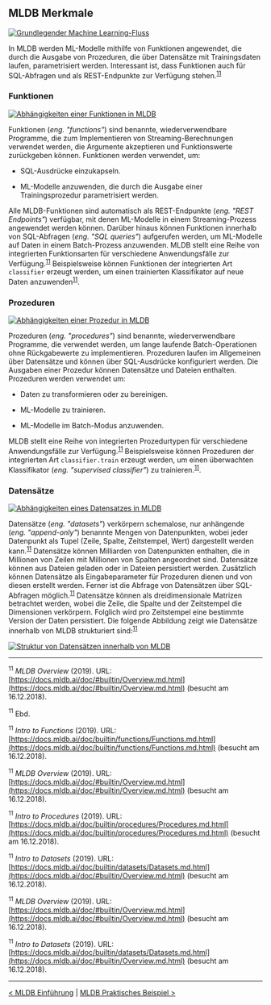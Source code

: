 ## MLDB Merkmale

[![Grundlegender Machine Learning-Fluss](./statics/11_mldb/BasicMLFlow.png)](https://docs.mldb.ai/doc/builtin/img/BasicMLFlow.svg)

In MLDB werden ML-Modelle mithilfe von Funktionen angewendet, die durch die Ausgabe von Prozeduren, die über Datensätze mit Trainingsdaten laufen, parametrisiert werden. Interessant ist, dass Funktionen auch für SQL-Abfragen und als REST-Endpunkte zur Verfügung stehen.<sup>[11](#11)</sup>

### Funktionen

[![Abhängigkeiten einer Funktionen in MLDB](./statics/11_mldb/Functions.png)](https://docs.mldb.ai/doc/builtin/img/Functions.svg)

Funktionen (_eng. "functions"_) sind benannte, wiederverwendbare Programme, die zum Implementieren von Streaming-Berechnungen verwendet werden, die Argumente akzeptieren und Funktionswerte zurückgeben können. Funktionen werden verwendet, um:

- SQL-Ausdrücke einzukapseln.

- ML-Modelle anzuwenden, die durch die Ausgabe einer Trainingsprozedur parametrisiert werden.

Alle MLDB-Funktionen sind automatisch als REST-Endpunkte (_eng. "REST Endpoints"_) verfügbar, mit denen ML-Modelle in einem Streaming-Prozess angewendet werden können. Darüber hinaus können Funktionen innerhalb von SQL-Abfragen (_eng. "SQL queries"_) aufgerufen werden, um ML-Modelle auf Daten in einem Batch-Prozess anzuwenden. MLDB stellt eine Reihe von integrierten Funktionsarten für verschiedene Anwendungsfälle zur Verfügung.<sup>[11](#11)</sup> Beispielsweise können Funktionen der integrierten Art `classifier` erzeugt werden, um einen trainierten Klassifikator auf neue Daten anzuwenden<sup>[11](#11)</sup>.

### Prozeduren

[![Abhängigkeiten einer Prozedur in MLDB](./statics/11_mldb/Procedures.png)](https://docs.mldb.ai/doc/builtin/img/Procedures.svg)

Prozeduren (_eng. "procedures"_) sind benannte, wiederverwendbare Programme, die verwendet werden, um lange laufende Batch-Operationen ohne Rückgabewerte zu implementieren. Prozeduren laufen im Allgemeinen über Datensätze und können über SQL-Ausdrücke konfiguriert werden. Die Ausgaben einer Prozedur können Datensätze und Dateien enthalten. Prozeduren werden verwendet um:

- Daten zu transformieren oder zu bereinigen.

- ML-Modelle zu trainieren.

- ML-Modelle im Batch-Modus anzuwenden.

MLDB stellt eine Reihe von integrierten Prozedurtypen für verschiedene Anwendungsfälle zur Verfügung.<sup>[11](#11)</sup> Beispielsweise können Prozeduren der integrierten Art `classifier.train` erzeugt werden, um einen überwachten Klassifikator (_eng. "supervised classifier"_) zu trainieren.<sup>[11](#11)</sup>.

### Datensätze

[![Abhängigkeiten eines Datensatzes in MLDB](./statics/11_mldb/Datasets.png)](https://docs.mldb.ai/doc/builtin/img/Datasets.svg)

Datensätze (_eng. "datasets"_) verkörpern schemalose, nur anhängende (_eng. "append-only"_) benannte Mengen von Datenpunkten, wobei jeder Datenpunkt als Tupel (Zeile, Spalte, Zeitstempel, Wert) dargestellt werden kann.<sup>[11](#11)</sup> Datensätze können Milliarden von Datenpunkten enthalten, die in Millionen von Zeilen mit Millionen von Spalten angeordnet sind. Datensätze können aus Dateien geladen oder in Dateien persistiert werden. Zusätzlich können Datensätze als Eingabeparameter für Prozeduren dienen und von diesen erstellt werden. Ferner ist die Abfrage von Datensätzen über SQL-Abfragen möglich.<sup>[11](#11)</sup> Datensätze können als dreidimensionale Matrizen betrachtet werden, wobei die Zeile, die Spalte und der Zeitstempel die Dimensionen verkörpern. Folglich wird pro Zeitstempel eine bestimmte Version der Daten persistiert. Die folgende Abbildung zeigt wie Datensätze innerhalb von MLDB strukturiert sind:<sup>[11](#11)</sup>

[![Struktur von Datensätzen innerhalb von MLDB](./statics/11_mldb/SlicedDataset.png)](https://docs.mldb.ai/doc/builtin/img/SlicedDataset.svg)

---

<a name="11"><sup>11</sup></a> _MLDB Overview_ (2019). URL: [https://docs.mldb.ai/doc/#builtin/Overview.md.html](https://docs.mldb.ai/doc/#builtin/Overview.md.html) (besucht am 16.12.2018).

<a name="11"><sup>11</sup></a> Ebd.

<a name="11"><sup>11</sup></a> _Intro to Functions_ (2019). URL: [https://docs.mldb.ai/doc/builtin/functions/Functions.md.html](https://docs.mldb.ai/doc/builtin/functions/Functions.md.html) (besucht am 16.12.2018).

<a name="11"><sup>11</sup></a> _MLDB Overview_ (2019). URL: [https://docs.mldb.ai/doc/#builtin/Overview.md.html](https://docs.mldb.ai/doc/#builtin/Overview.md.html) (besucht am 16.12.2018).

<a name="11"><sup>11</sup></a> _Intro to Procedures_ (2019). URL: [https://docs.mldb.ai/doc/builtin/procedures/Procedures.md.html](https://docs.mldb.ai/doc/builtin/procedures/Procedures.md.html) (besucht am 16.12.2018).

<a name="11"><sup>11</sup></a> _Intro to Datasets_ (2019). URL: [https://docs.mldb.ai/doc/builtin/datasets/Datasets.md.html](https://docs.mldb.ai/doc/#builtin/Overview.md.html) (besucht am 16.12.2018).

<a name="11"><sup>11</sup></a> _MLDB Overview_ (2019). URL: [https://docs.mldb.ai/doc/#builtin/Overview.md.html](https://docs.mldb.ai/doc/#builtin/Overview.md.html) (besucht am 16.12.2018).

<a name="11"><sup>11</sup></a> _Intro to Datasets_ (2019). URL: [https://docs.mldb.ai/doc/builtin/datasets/Datasets.md.html](https://docs.mldb.ai/doc/#builtin/Overview.md.html) (besucht am 16.12.2018).

---

[< MLDB Einführung](12_mldb_intro.md) | [MLDB Praktisches Beispiel >](14_mldb_example.md)
